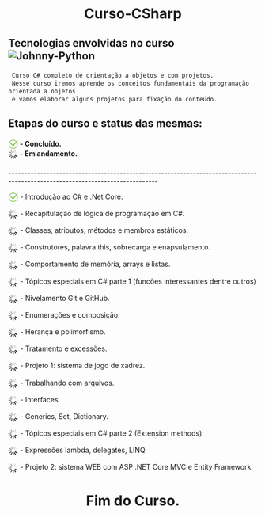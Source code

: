 <h1 align="center">
  Curso-CSharp
</h1>
<h2>
  Tecnologias envolvidas no curso <br>
  <img align="center" alt="Johnny-Python" height="30" width="40"  src="https://cdn.jsdelivr.net/gh/devicons/devicon/icons/csharp/csharp-original.svg" />
</h2>

```
 Curso C# completo de orientação a objetos e com projetos.
 Nesse curso iremos aprende os conceitos fundamentais da programação orientada a objetos
 e vamos elaborar alguns projetos para fixação do conteúdo.
```

<h2>
  Etapas do curso e status das mesmas:
</h2>
<h4>
<img align="center" height="20" width="20" src="./img/ok.png"> - Concluído. <br>
<img align="center" height="20" width="20" src="./img/ZZ5H.gif"> - Em andamento.
</h4>
-----------------------------------------------------------------------------------------------------------------------------
<p>
    <img align="center" height="20" width="20" src="./img/ok.png"> - Introdução ao C# e .Net Core.
</p>

<p>
    <img align="center" height="20" width="20" src="./img/ZZ5H.gif"> - Recapitulação de lógica de programação em C#.
</p>

<p>
    <img align="center" height="20" width="20" src="./img/ZZ5H.gif"> - Classes, atributos, métodos e membros estáticos.
</p>

<p>
    <img align="center" height="20" width="20" src="./img/ZZ5H.gif"> - Construtores, palavra this, sobrecarga e enapsulamento.
</p>

<p>
    <img align="center" height="20" width="20" src="./img/ZZ5H.gif"> - Comportamento de memória, arrays e listas.
</p>

<p>
    <img align="center" height="20" width="20" src="./img/ZZ5H.gif"> - Tópicos especiais em C# parte 1 (funcões interessantes dentre outros)
</p>

<p>
    <img align="center" height="20" width="20" src="./img/ZZ5H.gif"> - Nivelamento Git e GitHub.
</p>

<p>
    <img align="center" height="20" width="20" src="./img/ZZ5H.gif"> - Enumerações e composição.
</p>

<p>
    <img align="center" height="20" width="20" src="./img/ZZ5H.gif"> - Herança e polimorfismo.
</p>

<p>
    <img align="center" height="20" width="20" src="./img/ZZ5H.gif"> - Tratamento e excessões.
</p>

<p>
    <img align="center" height="20" width="20" src="./img/ZZ5H.gif"> - Projeto 1: sistema de jogo de xadrez.
</p>

<p>
    <img align="center" height="20" width="20" src="./img/ZZ5H.gif"> - Trabalhando com arquivos.
</p>

<p>
    <img align="center" height="20" width="20" src="./img/ZZ5H.gif"> - Interfaces.
</p>

<p>
    <img align="center" height="20" width="20" src="./img/ZZ5H.gif"> - Generics, Set, Dictionary.
</p>

<p>
    <img align="center" height="20" width="20" src="./img/ZZ5H.gif"> - Tópicos especiais em C# parte 2 (Extension methods).
</p>

<p>
    <img align="center" height="20" width="20" src="./img/ZZ5H.gif"> - Expressões lambda, delegates, LINQ.
</p>

<p>
    <img align="center" height="20" width="20" src="./img/ZZ5H.gif"> - Projeto 2: sistema WEB com ASP .NET Core MVC e Entity Framework.
</p>

<h1 align="center">
    Fim do Curso.
</h1>